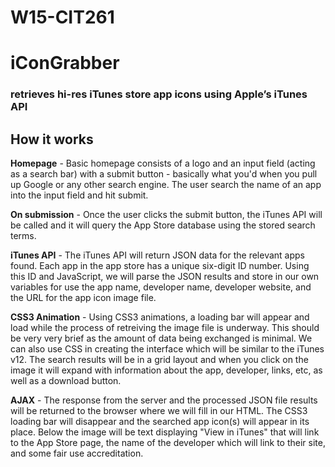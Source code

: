 # W15-CIT261

# iConGrabber
### retrieves hi-res iTunes store app icons using Apple’s iTunes API

## How it works
**Homepage** - Basic homepage consists of a logo and an input field (acting as a search bar) with a submit button - basically what you'd when you pull up Google or any other search engine. The user search the name of an app into the input field and hit submit.

**On submission** - Once the user clicks the submit button, the iTunes API will be called and it will query the App Store database using the stored search terms.

**iTunes API** - The iTunes API will return JSON data for the relevant apps found. Each app in the app store has a unique six-digit ID number. Using this ID and JavaScript, we will parse the JSON results and store in our own variables for use the app name, developer name, developer website, and the URL for the app icon image file.

**CSS3 Animation** - Using CSS3 animations, a loading bar will appear and load while the process of retreiving the image file is underway. This should be very very brief as the amount of data being exchanged is minimal. We can also use CSS in creating the interface which will be similar to the iTunes v12. The search results will be in a grid layout and when you click on the image it will expand with information about the app, developer, links, etc, as well as a download button.

**AJAX** - The response from the server and the processed JSON file results will be returned to the browser where we will fill in our HTML. The CSS3 loading bar will disappear and the searched app icon(s) will appear in its place. Below the image will be text displaying "View in iTunes" that will link to the App Store page, the name of the developer which will link to their site, and some fair use accreditation.
